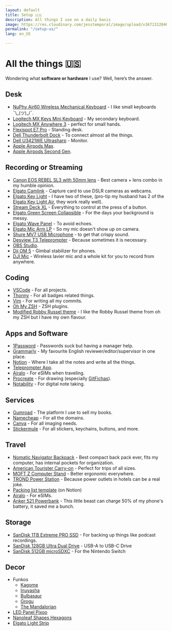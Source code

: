 ```yaml
---
layout: default
title: Setup 🇺🇸
description: All things I use on a daily basis
image: https://res.cloudinary.com/jesstemporal/image/upload/v1671312046/logo_mh5fv4.png
permalink: "/setup-us/"
lang: en_US

---
```


# All the things 🇺🇸

Wondering what **software or hardware** I use? Well, here’s the answer.

## Desk

- [NuPhy Air60 Wireless Mechanical Keyboard](https://amzn.to/3DWtfNL) - I like small keyboards ¯\\\_(ツ)\_/¯.
- [Logitech MX Keys Mini Keyboard](https://amzn.to/3P3dmeA) - My secondary keyboard.
- [Logitech MX Anywhere 3](https://amzn.to/47DokP4) - perfect for small hands.
- [Flexispot E7 Pro](https://www.flexispot.ca/flexispot-best-standing-desk-e7pro) - Standing desk.
- [Dell Thunderbolt Dock](https://amzn.to/3QLHe0i) - To connect almost all the things.
- [Dell U3421WE Ultrasharp](https://amzn.to/3KK3aW2) - Monitor.
- [Apple Airpods Max](https://amzn.to/44asLy1).
- [Apple Airpods Second Gen](https://amzn.to/3E5qbP6).

## Recording or Streaming

- [Canon EOS REBEL SL3 with 50mm lens](https://amzn.to/47yBnBA) - Best camera + lens combo in my humble opinion.
- [Elgato Camlink](https://amzn.to/3YCNJnY) - Capture card to use DSLR cameras as webcams.
- [Elgato Key Light](https://amzn.to/3sfA8Hd) - I have two of these, (pro-tip my husband has 2 of the [Elgato Key Light Air](https://amzn.to/3Ox3CI8), they work really well).
- [Stream Deck XL](https://amzn.to/3DYZwU7) - Everything to control at the press of a button.
- [Elgato Green Screen Collapsible](https://amzn.to/3L7ZQEn) - For the days your background is messy.
- [Elgato Wave Panel](https://amzn.to/3OGsU6v) - To avoid echoes.
- [Elgato Mic Arm LP](https://amzn.to/3OMscoG) - So my mic doesn't show up on camera.
- [Shure MV7 USB Microphone](https://amzn.to/3QJ7ecJ) - to get that crispy sound.
- [Desview T3 Teleprompter](https://amzn.to/3KJPcn1) - Because sometimes it is necessary.
- [OBS Studio](https://obsproject.com).
- [Dji OM 5](https://amzn.to/3E8GNFH) - Gimbal stabilizer for phones.
- [DJI Mic](https://amzn.to/44mmD5N) - Wireless lavier mic and a whole kit for you to record from anywhere.

## Coding

- [VSCode](https://code.visualstudio.com/) - For all projects.
- [Thonny](https://thonny.org) - For all badges related things.
- [Vim](https://www.vim.org) - For writing all my commits.
- [Oh My ZSH](https://ohmyz.sh/) - ZSH plugins.
- [Modified Robby Russel theme](https://gist.github.com/jtemporal/f0e3e183e0e5b0f1a5473d2448ef4735) - I like the Robby Russel theme from oh my ZSH but I have my own flavour.

## Apps and Software

- [1Password](https://1password.com/) - Passwords suck but having a manager help.
- [Grammarly](https://grammarly.com/) - My favourite English reviewer/editor/supervisor in one place.
- [Notion](https://www.notion.so/) - Where I take all the notes and write all the things.
- [Teleprompter App](https://apps.apple.com/br/app/teleprompter-premium/id1533078079).
- [Airalo](https://ref.airalo.com/a1bF) - For eSIMs when traveling.
- [Procreate](https://procreate.com/) - For drawing (especially [GitFichas](https://gitfichas.com/en)).
- [Notability](https://notability.com/) - For digital note taking.

## Services

- [Gumroad](https://app.gumroad.com/) - The platform I use to sell my books.
- [Namecheap](http://namecheap.com/) - For all the domains.
- [Canva](http://canva.com/) - For all imaging needs.
- [Stickermule](https://www.stickermule.com/unlock?ref_id=4581960701&utm_medium=link&utm_source=invite) - For all stickers, keychains, buttons, and more.

## Travel

- [Nomatic Navigator Backpack](https://www.nomatic.com/collections/navigator-collection/products/navigator-backpack-15l) - Best compact back pack ever, fits my computer, has internal pockets for organization.
- [American Tourister Carry-on](https://amzn.to/3DX1B38) - Perfect for trips of all sizes.
- [MOFT Z Computer Stand](https://amzn.to/3QEQzHn) - Better ergonomic everywhere.
- [TROND Power Station](https://amzn.to/3KLSDcR) - Because power outlets in hotels can be a real joke.
- [Packing list template](https://www.notion.so/Template-check-list-for-traveling-2f75c069edd8476aaa500ea1136dba8c?pvs=21) (on Notion)
- [Airalo](https://ref.airalo.com/a1bF) - For eSIMs.
- [Anker 521 Powerbank](https://amzn.to/45g9z3a) - This little beast can charge 50% of my phone's battery, it saved me a bunch.

## Storage

- [SanDisk 1TB Extreme PRO SSD](https://amzn.to/3qtwKYW) - For backing up things like podcast recordings.
- [SanDisk 128GB Ultra Dual Drive](https://amzn.to/3qs2Iot) - USB-A to USB-C Drive
- [SanDisk 512GB microSDXC](https://amzn.to/45dLcTN) - For the Nintendo Switch

## Decor

- Funkos
    - [Kagome](https://amzn.to/3QJdl0B)
    - [Inuyasha](https://amzn.to/3sfL9IA)
    - [Bulbasaur](https://amzn.to/3P0Oc0c)
    - [Grogu](https://amzn.to/448SKGh)
    - [The Mandalorian](https://amzn.to/44fM3Cj)
- [LED Panel Pixoo](https://amzn.to/3s6UQsH)
- [Nanoleaf Shapes Hexagons](https://amzn.to/3s6UVN1)
- [Elgato Light Strip](https://amzn.to/3E2nWfM)
